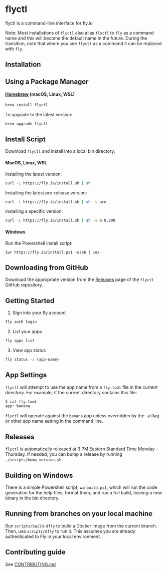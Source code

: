 # flyctl

flyctl is a command-line interface for fly.io

Note: Most installations of `flyctl` also alias `flyctl` to `fly` as a command name and this will become the default name in the future.
During the transition, note that where you see `flyctl` as a command it can be replaced with `fly`.

## Installation

## Using a Package Manager

#### [Homebrew](https://brew.sh) (macOS, Linux, WSL)

```bash
brew install flyctl
```
To upgrade to the latest version:

```bash
brew upgrade flyctl
```

## Install Script

Download `flyctl` and install into a local bin directory.

#### MacOS, Linux, WSL

Installing the latest version:

```bash
curl -L https://fly.io/install.sh | sh
```

Installing the latest pre-release version:

```bash
curl -L https://fly.io/install.sh | sh -s pre
```

Installing a specific version:

```bash
curl -L https://fly.io/install.sh | sh -s 0.0.200
```

#### Windows

Run the Powershell install script:

```
iwr https://fly.io/install.ps1 -useb | iex
```


## Downloading from GitHub

Download the appropriate version from the [Releases](https://github.com/superfly/flyctl/releases) page of the `flyctl` GitHub repository.

## Getting Started

1. Sign into your fly account

```bash
fly auth login
```

2. List your apps

```bash
fly apps list
```

3. View app status

```bash
fly status -a {app-name}
```

## App Settings

`flyctl` will attempt to use the app name from a `fly.toml` file in the current directory. For example, if the current directory contains this file:


```bash
$ cat fly.toml
app: banana
```

`flyctl` will operate against the `banana` app unless overridden by the -a flag or other app name setting in the command line.

## Releases
`flyctl` is automatically released at 3 PM Eastern Standard Time Monday - Thursday. If needed, you can bump a release by running `./scripts/bump_version.sh`.

## Building on Windows

There is a simple Powershell script, `winbuild.ps1`, which will run the code generation for the help files, format them, and run a full build, leaving a new binary in the bin directory.

## Running from branches on your local machine

Run `scripts/build-dfly` to build a Docker image from the current branch. Then, use `scripts/dfly` to run it. This assumes you are already
authenticated to Fly in your local environment.


## Contributing guide
See [CONTRIBUTING.md](./CONTRIBUTING.md)
